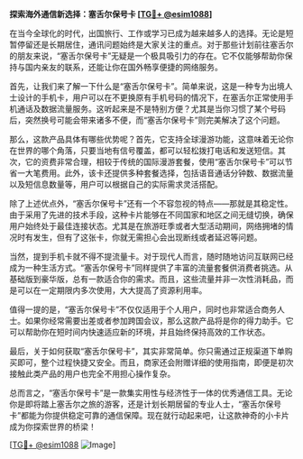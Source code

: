 **探索海外通信新选择：塞舌尔保号卡 [[TG💪+ @esim1088](https://t.me/s/esim1088)]**

在当今全球化的时代，出国旅行、工作或学习已成为越来越多人的选择。无论是短暂停留还是长期居住，通讯问题始终是大家关注的重点。对于那些计划前往塞舌尔的朋友来说，“塞舌尔保号卡”无疑是一个极具吸引力的存在。它不仅能够帮助你保持与国内亲友的联系，还能让你在国外畅享便捷的网络服务。

首先，让我们来了解一下什么是“塞舌尔保号卡”。简单来说，这是一种专为出境人士设计的手机卡，用户可以在不更换原有手机号码的情况下，在塞舌尔正常使用手机通话及数据流量服务。这听起来是不是特别方便？尤其是当你习惯了某个号码后，突然换号可能会带来诸多不便，而“塞舌尔保号卡”则完美解决了这个问题。

那么，这款产品具体有哪些优势呢？首先，它支持全球漫游功能，这意味着无论你在世界的哪个角落，只要当地有信号覆盖，都可以轻松拨打电话和发送短信。其次，它的资费非常合理，相较于传统的国际漫游套餐，使用“塞舌尔保号卡”可以节省一大笔费用。此外，该卡还提供多种套餐选择，包括语音通话分钟数、数据流量以及短信息数量等，用户可以根据自己的实际需求灵活搭配。

除了上述优点外，“塞舌尔保号卡”还有一个不容忽视的特点——那就是其稳定性。由于采用了先进的技术手段，这种卡片能够在不同国家和地区之间无缝切换，确保用户始终处于最佳连接状态。尤其是在旅游旺季或者大型活动期间，网络拥堵的情况时有发生，但有了这张卡，你就无需担心会出现断线或者延迟等问题。

当然，提到手机卡就不得不提流量卡。对于现代人而言，随时随地访问互联网已经成为一种生活方式。“塞舌尔保号卡”同样提供了丰富的流量套餐供消费者挑选。从基础版到豪华版，总有一款适合你的需求。而且，这些流量并非一次性消耗品，而是可以在一定期限内多次使用，大大提高了资源利用率。

值得一提的是，“塞舌尔保号卡”不仅仅适用于个人用户，同时也非常适合商务人士。如果你经常需要出差或者参加跨国会议，那么这款产品将是你的得力助手。它可以帮助你在短时间内快速适应新的环境，并且始终保持高效的工作状态。

最后，关于如何获取“塞舌尔保号卡”，其实非常简单。你只需通过正规渠道下单购买即可，整个过程快捷又安全。而且，商家还会附赠详细的使用指南，即便是初次接触此类产品的用户也完全不用担心操作复杂。

总而言之，“塞舌尔保号卡”是一款集实用性与经济性于一体的优秀通信工具。无论你是即将踏上塞舌尔之旅的游客，还是计划长期居留的专业人士，“塞舌尔保号卡”都能为你提供稳定可靠的通信保障。现在就行动起来吧，让这款神奇的小卡片成为你探索世界的桥梁！

[[TG💪+ @esim1088](https://t.me/s/esim1088) ![Image](https://i.postimg.cc/4NQfJmqS/Snipaste-2025-05-13-00-14-12.png)]